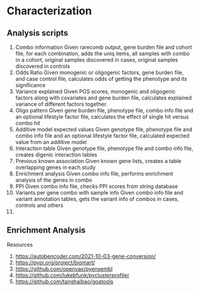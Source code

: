 # Characterization

## Analysis scripts
1. Combo information
    Given rarecomb output, gene burden file and cohort file, for each combination, adds the uniq items, all samples with combo in a cohort, original samples discovered in cases, original samples discovered in controls
2. Odds Ratio
    Given monogenic or oligogenic factors, gene burden file, and case control file, calculates odds of getting the phenotype and its significance
3. Variance explained
    Given PGS scores, monogenic and oligogenic factors along with covariates and gene burden file, calculates explained variance of different factors together.
4. Oligo pattern
    Given gene burden file, phenotype file, combo info file and an optional lifestyle factor file, calculates the effect of single hit versus combo hit
5. Additive model expected values
    Given genotype file, phenotype file and combo info file and an optional lifestyle factor file, calculated expected value from an additive model
6. Interaction table
    Given genotype file, phenotype file and combo info file, creates digenic interaction tables
7. Previous known association
    Given known gene lists, creates a table overlapping genes in each study 
8. Enrichment analysis
    Given combo info file, performs enrichment analysis of the genes in combo
9. PPI
    Given combo info file, checks PPI scores from string database
10. Variants per gene combo with sample info
    Given combo info file and variant annotation tables, gets the variant info of combos in cases, controls and others
11. 

## Enrichment Analysis

Resources
1. https://autobencoder.com/2021-10-03-gene-conversion/
2. https://pypi.org/project/biomart/
3. https://github.com/openvax/pyensembl
4. https://github.com/lukebfunk/pyclusterprofiler
5. https://github.com/tanghaibao/goatools

